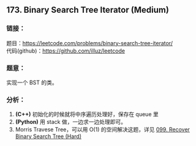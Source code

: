 ## 173. Binary Search Tree Iterator (Medium)

### **链接**：
题目：https://leetcode.com/problems/binary-search-tree-iterator/  
代码(github)：https://github.com/illuz/leetcode

### **题意**：
实现一个 BST 的类。

### **分析**：

1. **(C++)** 初始化的时候就将中序遍历处理好，保存在 queue 里
2. **(Python)** 用 stack 做，一边求一边处理即可。
3. Morris Travese Tree，可以用 O(1) 的空间解决这题，详见 [099. Recover Binary Search Tree (Hard)](https://github.com/illuz/leetcode/blob/master/solutions/099.Recover_Binary_Search_Tree)
